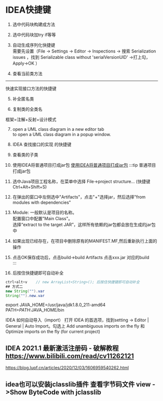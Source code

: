# IDEA快捷键

1. <Badge text="ctrl +alt +m"/>  选中代码块构建成方法
2. <Badge text="ctrl +alt +T"/>  选中代码块加try if等等
3. <Badge text="alt  + enter"/>  自动生成序列化快捷键  
需要先设置（File -> Settings -> Editor -> Inspections -> 搜索 Serialization issues ，找到 Serializable class without 'serialVersionUID' ->打上勾，Apply->OK ）  

4. <Badge text="alt +7"/>   查看当前类方法    

---------------------------------------

<Badge text="Ctrl+O"/>  快速实现接口方法的快捷键  

5. <Badge text="alt + enter"/>  补全匿名类

6. <Badge text="ctrl + alt + shift + c"/>  复制类的全类名

框架=注解+反射+设计模式

7. <Badge text="Ctrl+Alt+Shift+U"/>  open a UML class diagram in a new editor tab    
   <Badge text="Ctrl+Alt+U "/>to  open a UML class diagram in a popup window.  

8. <Badge text="ctrl + alt +B"/>  IDEA 查找接口的实现 的快捷键

9. <Badge text=" Navigate -> Type Hierarchy"/> 查看类的子类

10. 使用IDEA将普通项目打成jar包
<a href='https://blog.csdn.net/weixin_38201936/article/details/88018493'>使用IDEA将普通项目打成jar包</a>
:::tip 普通项目打成jar包
1. 选中Java项目工程名称，在菜单中选择 File->project structure... (快捷键Ctrl+Alt+Shift+S)
2. 在弹出的窗口中左侧选中"Artifacts"，点击"+"选择jar，然后选择"from modules with dependencies"
3. Module: 一般默认是项目的名称。  
    配置窗口中配置"Main Class"。  
    选择“extract to the target JAR”，这样所有依赖的jar包都会放在生成的jar包中  
4. 如果出现已经存在，在项目中删除原有的MANIFEST.MF,然后重新执行上面的操作  
5. 点击OK保存成功后，点击build->build Artifacts    点击xxx.jar 对应的build  
:::

11. 后按住快捷键即可自动补全 
```java
ctrl+alt+v    // new ArrayList<String>(); 后按住快捷键即可自动补全 
## 方式二
new String("").var
String("").new.var
```

export JAVA_HOME=/usr/java/jdk1.8.0_211-amd64
PATH=$PATH:$JAVA_HOME/bin

IDEA 如何自动导入（import）
打开 IDEA 的首选项，找到setting -> Editor | General | Auto Import。勾选上 Add unambiguous imports on the fly 和 Optimize imports on the fly (for current project)


## IDEA 2021.1 最新激活注册码 - 破解教程 https://www.bilibili.com/read/cv11262121

<a herf='https://blog.lupf.cn/articles/2020/12/03/1606959540262.html'>https://blog.lupf.cn/articles/2020/12/03/1606959540262.html</a>

##  idea也可以安装jclasslib插件 查看字节码文件 view ->Show ByteCode with jclasslib
